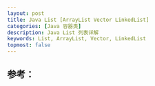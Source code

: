 ```yaml
---
layout: post
title: Java List [ArrayList Vector LinkedList]
categories: [Java 容器类]
description: Java List 列表详解
keywords: List, ArrayList, Vector, LinkedList
topmost: false
---
```












## 参考：


